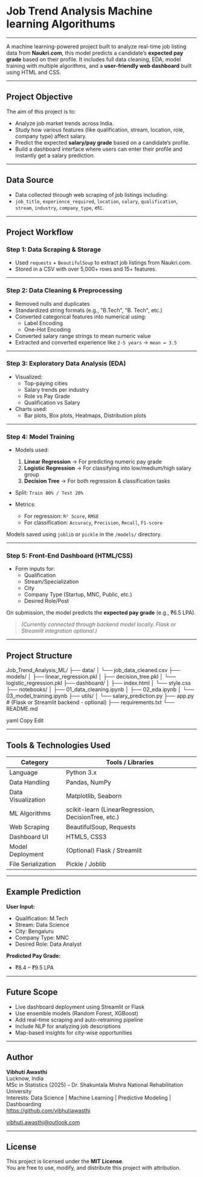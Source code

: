 # Job Trend Analysis Machine learning Algorithums 
---
A machine learning-powered project built to analyze real-time job listing data from **Naukri.com**, this model predicts a candidate’s **expected pay grade** based on their profile. It includes full data cleaning, EDA, model training with multiple algorithms, and a **user-friendly web dashboard** built using HTML and CSS.

---

## Project Objective

The aim of this project is to:
- Analyze job market trends across India.
- Study how various features (like qualification, stream, location, role, company type) affect salary.
- Predict the expected **salary/pay grade** based on a candidate’s profile.
- Build a dashboard interface where users can enter their profile and instantly get a salary prediction.

---

## Data Source

  - Data collected through web scraping of job listings including:
  - `job_title`, `experience_required`, `location`, `salary`, `qualification`, `stream`, `industry`, `company_type`, etc.

---

## Project Workflow

### Step 1: Data Scraping & Storage
- Used `requests` + `BeautifulSoup` to extract job listings from Naukri.com.
- Stored in a CSV with over 5,000+ rows and 15+ features.

---

### Step 2: Data Cleaning & Preprocessing
- Removed nulls and duplicates
- Standardized string formats (e.g., "B.Tech", "B. Tech", etc.)
- Converted categorical features into numerical using:
  - Label Encoding
  - One-Hot Encoding
- Converted salary range strings to mean numeric value
- Extracted and converted experience like `2-5 years` → `mean = 3.5`

---

### Step 3: Exploratory Data Analysis (EDA)
- Visualized:
  - Top-paying cities
  - Salary trends per industry
  - Role vs Pay Grade
  - Qualification vs Salary
- Charts used:
  - Bar plots, Box plots, Heatmaps, Distribution plots

---

### Step 4: Model Training
- Models used:
  1. **Linear Regression** → For predicting numeric pay grade
  2. **Logistic Regression** → For classifying into low/medium/high salary group
  3. **Decision Tree** → For both regression & classification tasks

- Split: `Train 80% / Test 20%`
- Metrics:
  - For regression: `R² Score`, `RMSE`
  - For classification: `Accuracy`, `Precision`, `Recall`, `F1-score`

 Models saved using `joblib` or `pickle` in the `/models/` directory.

---

### Step 5: Front-End Dashboard (HTML/CSS)

- Form inputs for:
  - Qualification
  - Stream/Specialization
  - City
  - Company Type (Startup, MNC, Public, etc.)
  - Desired Role/Post

 On submission, the model predicts the **expected pay grade** (e.g., ₹6.5 LPA).

> *(Currently connected through backend model locally. Flask or Streamlit integration optional.)*

---

## Project Structure

Job_Trend_Analysis_ML/
├── data/
│ └── job_data_cleaned.csv
├── models/
│ ├── linear_regression.pkl
│ ├── decision_tree.pkl
│ └── logistic_regression.pkl
├── dashboard/
│ ├── index.html
│ └── style.css
├── notebooks/
│ ├── 01_data_cleaning.ipynb
│ ├── 02_eda.ipynb
│ └── 03_model_training.ipynb
├── utils/
│ └── salary_prediction.py
├── app.py # (Flask or Streamlit backend - optional)
├── requirements.txt
└── README.md

yaml
Copy
Edit

---

## Tools & Technologies Used

| Category               | Tools / Libraries                               |
|------------------------|--------------------------------------------------|
| Language               | Python 3.x                                       |
| Data Handling          | Pandas, NumPy                                    |
| Data Visualization     | Matplotlib, Seaborn                              |
| ML Algorithms          | scikit-learn (LinearRegression, DecisionTree, etc.) |
| Web Scraping           | BeautifulSoup, Requests                          |
| Dashboard UI           | HTML5, CSS3                                      |
| Model Deployment       | (Optional) Flask / Streamlit                     |
| File Serialization     | Pickle / Joblib                                  |

---

## Example Prediction

**User Input:**
- Qualification: M.Tech
- Stream: Data Science
- City: Bengaluru
- Company Type: MNC
- Desired Role: Data Analyst

**Predicted Pay Grade:**
-  ₹8.4 – ₹9.5 LPA

---

## Future Scope

- Live dashboard deployment using Streamlit or Flask
- Use ensemble models (Random Forest, XGBoost)
- Add real-time scraping and auto-retraining pipeline
- Include NLP for analyzing job descriptions
- Map-based insights for city-wise opportunities

---

## Author

**Vibhuti Awasthi**  
    Lucknow, India  
    MSc in Statistics (2025) – Dr. Shakuntala Mishra National Rehabilitation University  
    Interests: Data Science | Machine Learning | Predictive Modeling | Dashboarding  
https://github.com/vibhutiawasthi

vibhuti.awasthi@outlook.com 

---

## License

This project is licensed under the **MIT License**.  
You are free to use, modify, and distribute this project with attribution.

